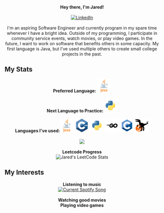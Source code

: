 
<p align=”center”>
<!---GIF here-->
</p>
<p align="center">
  <b>Hey there, I'm Jared!</b><br>
  <br>
<a href="https://www.linkedin.com/in/mcdonaldjx" target="_blank"><align = "center"><img alt="LinkedIn" src="https://img.shields.io/badge/LinkedIn-blue?style=plastic&logo=linkedin"></a><br><br>
  I'm an aspiring Software Engineer and currently program in my spare time whenever I have a bright idea. Outside of my programming, I participate in community service events, watch movies, or play video games. In the future, I want to work on software that benefits others in some capacity. My first language is Java, but I've used multiple others to create small college projects in the past. 
</p>

<h2><b>My Stats</b></h2>
<p align="center">
  <b>Preferred Language: </b> <a href="https://github.com/mcdonaldjx?tab=repositories&q=&type=&language=java&sort=" target="_blank"> <img src="https://raw.githubusercontent.com/github/explore/5b3600551e122a3277c2c5368af2ad5725ffa9a1/topics/java/java.png" alt="Java" width="45" height="45"/> </a><br><br>
  <b>Next Language to Practice:</b><img src="https://raw.githubusercontent.com/github/explore/80688e429a7d4ef2fca1e82350fe8e3517d3494d/topics/python/python.png" alt="Python" width="45" height="45"/><br><br>
  <b>Languages I've used:</b><img src="https://raw.githubusercontent.com/github/explore/5b3600551e122a3277c2c5368af2ad5725ffa9a1/topics/java/java.png" alt="Java" width="45" height="45"/> <img src="https://raw.githubusercontent.com/github/explore/180320cffc25f4ed1bbdfd33d4db3a66eeeeb358/topics/cpp/cpp.png" alt="C++" width="45" height="45"/> <img src="https://raw.githubusercontent.com/github/explore/80688e429a7d4ef2fca1e82350fe8e3517d3494d/topics/python/python.png" alt="Python" width="45" height="45"/> <img src="https://raw.githubusercontent.com/github/explore/80688e429a7d4ef2fca1e82350fe8e3517d3494d/topics/go/go.png" alt="Go" width="45" height="45"/> <img src="https://raw.githubusercontent.com/github/explore/f3e22f0dca2be955676bc70d6214b95b13354ee8/topics/c/c.png" alt="C" width="45" height="45"/> <img src="https://raw.githubusercontent.com/github/explore/80688e429a7d4ef2fca1e82350fe8e3517d3494d/topics/perl/perl.png" alt="Perl" width="45" height="45"/><br><br>
  <a href="https://github.com/anuraghazra/github-readme-stats"><img align="center" src="https://github-readme-stats.vercel.app/api/top-langs/?username=mcdonaldjx&layout=compact&theme=github_dark&langs_count=6" /></a>
  <!--GitHub Language breakdown--><br><br>
  <b>Leetcode Progress</b><br>
  <img title="Jared's LeetCode Stats" alt="Jared's LeetCode Stats" src="https://leetcard.jacoblin.cool/jayto?theme=dark&border=1&animation=true&hide=ranking,username" />
</p>
<h2>My Interests</h2>
<p align="center">
  <b>Listening to music</b><br>
 <a href="https://open.spotify.com/user/wkuy4zsfubohdyuscjg4erfnw">
  <img src="https://novatorem-mcdonaldjx.vercel.app/api/spotify?theme=dark&scan=true&border_color=ffffff" alt="Current Spotify Song">
</a><br><br>
  <b>Watching good movies</b><br>
  <b>Playing video games</b>
</p>
